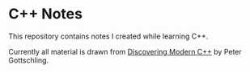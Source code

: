 # C++ Notes

This repository contains notes I created while learning C++. 

Currently all material is drawn from [Discovering Modern C++](https://amzn.to/2D0RhHN) by Peter Gottschling. 
